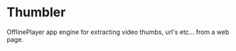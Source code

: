 Thumbler
========

OfflinePlayer app engine for extracting video thumbs, url's etc... from a web page.
